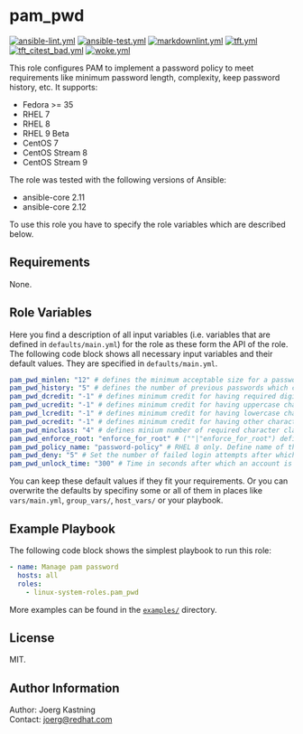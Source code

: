 # pam_pwd

[![ansible-lint.yml](https://github.com/linux-system-roles/pam_pwd/actions/workflows/ansible-lint.yml/badge.svg)](https://github.com/linux-system-roles/pam_pwd/actions/workflows/ansible-lint.yml) [![ansible-test.yml](https://github.com/linux-system-roles/pam_pwd/actions/workflows/ansible-test.yml/badge.svg)](https://github.com/linux-system-roles/pam_pwd/actions/workflows/ansible-test.yml) [![markdownlint.yml](https://github.com/linux-system-roles/pam_pwd/actions/workflows/markdownlint.yml/badge.svg)](https://github.com/linux-system-roles/pam_pwd/actions/workflows/markdownlint.yml) [![tft.yml](https://github.com/linux-system-roles/pam_pwd/actions/workflows/tft.yml/badge.svg)](https://github.com/linux-system-roles/pam_pwd/actions/workflows/tft.yml) [![tft_citest_bad.yml](https://github.com/linux-system-roles/pam_pwd/actions/workflows/tft_citest_bad.yml/badge.svg)](https://github.com/linux-system-roles/pam_pwd/actions/workflows/tft_citest_bad.yml) [![woke.yml](https://github.com/linux-system-roles/pam_pwd/actions/workflows/woke.yml/badge.svg)](https://github.com/linux-system-roles/pam_pwd/actions/workflows/woke.yml)

This role configures PAM to implement a password policy to meet requirements like minimum password length, complexity, keep password history, etc. It supports:

- Fedora >= 35
- RHEL 7
- RHEL 8
- RHEL 9 Beta
- CentOS 7
- CentOS Stream 8
- CentOS Stream 9

The role was tested with the following versions of Ansible:

- ansible-core 2.11
- ansible-core 2.12

To use this role you have to specify the role variables which are described below.

## Requirements

None.

## Role Variables

Here you find a description of all input variables (i.e. variables that are defined in
`defaults/main.yml`) for the role as these form the API of the role. The following code block shows all necessary input variables and their default values. They are specified in `defaults/main.yml`.

```yaml
pam_pwd_minlen: "12" # defines the minimum acceptable size for a password.
pam_pwd_history: "5" # defines the number of previous passwords which cannot be used.
pam_pwd_dcredit: "-1" # defines minimum credit for having required digits in password.
pam_pwd_ucredit: "-1" # defines minimum credit for having uppercase characters in password.
pam_pwd_lcredit: "-1" # defines minimum credit for having lowercase characters in password.
pam_pwd_ocredit: "-1" # defines minimum credit for having other characters in password.
pam_pwd_minclass: "4" # defines minium number of required character classes in new password.
pam_pwd_enforce_root: "enforce_for_root" # (""|"enforce_for_root") defines whether or not to enforce password complexity for user root.
pam_pwd_policy_name: "password-policy" # RHEL 8 only. Define name of the custom authselect profile.
pam_pwd_deny: "5" # Set the number of failed login attempts after which the account is locked.
pam_pwd_unlock_time: "300" # Time in seconds after which an account is unlocked again.
```

You can keep these default values if they fit your requirements. Or you can overwrite the defaults by specifiny some or all of them in places like `vars/main.yml`, `group_vars/`, `host_vars/` or your playbook.

## Example Playbook

The following code block shows the simplest playbook to run this role:

```yaml
- name: Manage pam password
  hosts: all
  roles:
    - linux-system-roles.pam_pwd
```

More examples can be found in the [`examples/`](examples) directory.

## License

MIT.

## Author Information

Author: Joerg Kastning  
Contact: <joerg@redhat.com>
